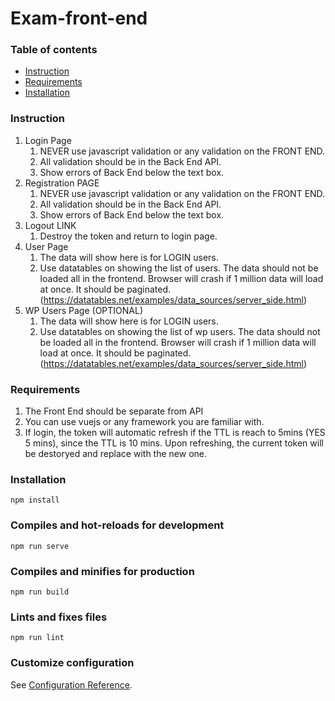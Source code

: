 # Exam-front-end

### Table of contents
- [Instruction](#instruction)
- [Requirements](#requirements)
- [Installation](#installation)

### Instruction
1. Login Page
   1. NEVER use javascript validation or any validation on the FRONT END.
   2. All validation should be in the Back End API.
   3. Show errors of Back End below the text box.
2. Registration PAGE
   1. NEVER use javascript validation or any validation on the FRONT END.
   2. All validation should be in the Back End API.
   3. Show errors of Back End below the text box.
3. Logout LINK
   1. Destroy the token and return to login page.
4. User Page
   1. The data will show here is for LOGIN users.
   2. Use datatables on showing the list of users. The data should not be loaded all in the frontend. Browser will crash if 1 million data will load at once. It should be paginated. (https://datatables.net/examples/data_sources/server_side.html)
5. WP Users Page (OPTIONAL)
   1. The data will show here is for LOGIN users.
   2. Use datatables on showing the list of wp users. The data should not be loaded all in the frontend. Browser will crash if 1 million data will load at once. It should be paginated. (https://datatables.net/examples/data_sources/server_side.html)
   
### Requirements
1. The Front End should be separate from API
2. You can use vuejs or any framework you are familiar with.
3. If login, the token will automatic refresh if the TTL is reach to 5mins (YES 5 mins), since the TTL is 10 mins. Upon refreshing, the current token will be destoryed and replace with the new one.

### Installation
```
npm install
```

### Compiles and hot-reloads for development
```
npm run serve
```

### Compiles and minifies for production
```
npm run build
```

### Lints and fixes files
```
npm run lint
```

### Customize configuration
See [Configuration Reference](https://cli.vuejs.org/config/).
